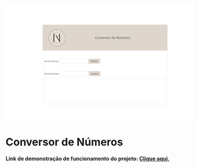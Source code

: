 ![alt text](image.png)

<h1>Conversor de Números</h1>

<p>
    <b>
        Link de demonstração de funcionamento do projeto: <a href="https://www.loom.com/share/2b90ff018a234f6396b4c000afc3ddf0">Clique aqui.</a>
    </b>
</p>
